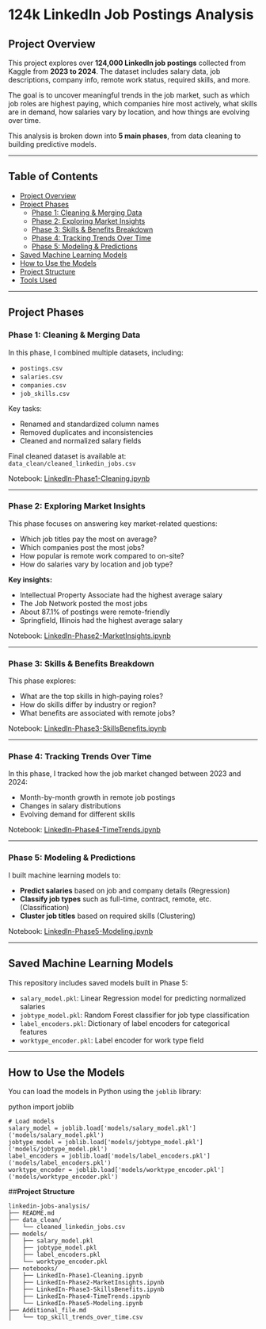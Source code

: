 # 124k LinkedIn Job Postings Analysis

## Project Overview

This project explores over **124,000 LinkedIn job postings** collected from Kaggle from **2023 to 2024**. The dataset includes salary data, job descriptions, company info, remote work status, required skills, and more.

The goal is to uncover meaningful trends in the job market, such as which job roles are highest paying, which companies hire most actively, what skills are in demand, how salaries vary by location, and how things are evolving over time.

This analysis is broken down into **5 main phases**, from data cleaning to building predictive models.

---

## Table of Contents

- [Project Overview](#-project-overview)
- [Project Phases](#-project-phases)
  - [Phase 1: Cleaning & Merging Data](#phase-1-cleaning--merging-data)
  - [Phase 2: Exploring Market Insights](#phase-2-exploring-market-insights)
  - [Phase 3: Skills & Benefits Breakdown](#phase-3-skills--benefits-breakdown)
  - [Phase 4: Tracking Trends Over Time](#phase-4-tracking-trends-over-time)
  - [Phase 5: Modeling & Predictions](#phase-5-modeling--predictions)
- [Saved Machine Learning Models](#saved-machine-learning-models)
- [How to Use the Models](#how-to-use-the-models)
- [Project Structure](#project-structure)
- [Tools Used](#tools-used)

---

## Project Phases

### Phase 1: Cleaning & Merging Data

In this phase, I combined multiple datasets, including:
- `postings.csv`
- `salaries.csv`
- `companies.csv`
- `job_skills.csv`

Key tasks:
- Renamed and standardized column names
- Removed duplicates and inconsistencies
- Cleaned and normalized salary fields

Final cleaned dataset is available at:  
`data_clean/cleaned_linkedin_jobs.csv`

Notebook: [LinkedIn-Phase1-Cleaning.ipynb](notebooks/LinkedIn-Phase1-Cleaning.ipynb)

---

### Phase 2: Exploring Market Insights

This phase focuses on answering key market-related questions:

- Which job titles pay the most on average?
- Which companies post the most jobs?
- How popular is remote work compared to on-site?
- How do salaries vary by location and job type?

**Key insights:**
- Intellectual Property Associate had the highest average salary
- The Job Network posted the most jobs
- About 87.1% of postings were remote-friendly
- Springfield, Illinois had the highest average salary

Notebook: [LinkedIn-Phase2-MarketInsights.ipynb](notebooks/LinkedIn-Phase2-MarketInsights.ipynb)

---

### Phase 3: Skills & Benefits Breakdown

This phase explores:

- What are the top skills in high-paying roles?
- How do skills differ by industry or region?
- What benefits are associated with remote jobs?

Notebook: [LinkedIn-Phase3-SkillsBenefits.ipynb](notebooks/LinkedIn-Phase3-SkillsBenefits.ipynb)

---

### Phase 4: Tracking Trends Over Time

In this phase, I tracked how the job market changed between 2023 and 2024:

- Month-by-month growth in remote job postings
- Changes in salary distributions
- Evolving demand for different skills

Notebook: [LinkedIn-Phase4-TimeTrends.ipynb](notebooks/LinkedIn-Phase4-TimeTrends.ipynb)

---

### Phase 5: Modeling & Predictions

I built machine learning models to:

- **Predict salaries** based on job and company details (Regression)
- **Classify job types** such as full-time, contract, remote, etc. (Classification)
- **Cluster job titles** based on required skills (Clustering)

Notebook: [LinkedIn-Phase5-Modeling.ipynb](notebooks/LinkedIn-Phase5-Modeling.ipynb)

---

## Saved Machine Learning Models

This repository includes saved models built in Phase 5:

- `salary_model.pkl`: Linear Regression model for predicting normalized salaries
- `jobtype_model.pkl`: Random Forest classifier for job type classification
- `label_encoders.pkl`: Dictionary of label encoders for categorical features
- `worktype_encoder.pkl`: Label encoder for work type field

---

## How to Use the Models

You can load the models in Python using the `joblib` library:

python
import joblib

```text
# Load models
salary_model = joblib.load['models/salary_model.pkl']('models/salary_model.pkl')
jobtype_model = joblib.load['models/jobtype_model.pkl']('models/jobtype_model.pkl')
label_encoders = joblib.load['models/label_encoders.pkl']('models/label_encoders.pkl')
worktype_encoder = joblib.load['models/worktype_encoder.pkl']('models/worktype_encoder.pkl')
```

##**Project Structure**
```text
linkedin-jobs-analysis/
├── README.md
├── data_clean/
│   └── cleaned_linkedin_jobs.csv
├── models/
│   ├── salary_model.pkl
│   ├── jobtype_model.pkl
│   ├── label_encoders.pkl
│   └── worktype_encoder.pkl
├── notebooks/
│   ├── LinkedIn-Phase1-Cleaning.ipynb
│   ├── LinkedIn-Phase2-MarketInsights.ipynb
│   ├── LinkedIn-Phase3-SkillsBenefits.ipynb
│   ├── LinkedIn-Phase4-TimeTrends.ipynb
│   └── LinkedIn-Phase5-Modeling.ipynb
├── Additional_file.md
│   └── top_skill_trends_over_time.csv
